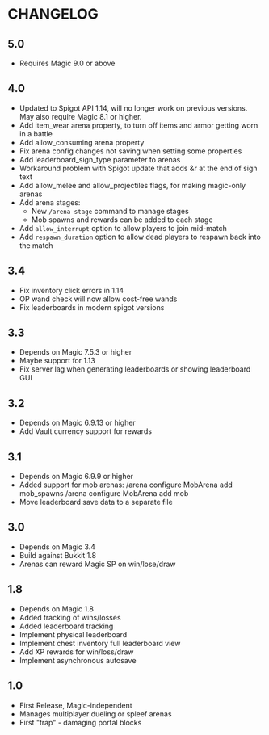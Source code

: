 # CHANGELOG

## 5.0

 - Requires Magic 9.0 or above

## 4.0

 - Updated to Spigot API 1.14, will no longer work on previous versions. May also require Magic 8.1 or higher.
 - Add item_wear arena property, to turn off items and armor getting worn in a battle
 - Add allow_consuming arena property
 - Fix arena config changes not saving when setting some properties
 - Add leaderboard_sign_type parameter to arenas
 - Workaround problem with Spigot update that adds &r at the end of sign text
 - Add allow_melee and allow_projectiles flags, for making magic-only arenas
 - Add arena stages:
   - New `/arena stage` command to manage stages
   - Mob spawns and rewards can be added to each stage
 - Add `allow_interrupt` option to allow players to join mid-match
 - Add `respawn_duration` option to allow dead players to respawn back into the match

## 3.4

 - Fix inventory click errors in 1.14
 - OP wand check will now allow cost-free wands
 - Fix leaderboards in modern spigot versions

## 3.3

 - Depends on Magic 7.5.3 or higher
 - Maybe support for 1.13
 - Fix server lag when generating leaderboards or showing leaderboard GUI

## 3.2

 - Depends on Magic 6.9.13 or higher
 - Add Vault currency support for rewards

## 3.1

 - Depends on Magic 6.9.9 or higher
 - Added support for mob arenas:
   /arena configure MobArena add mob_spawns
   /arena configure MobArena add mob
 - Move leaderboard save data to a separate file

## 3.0
 - Depends on Magic 3.4
 - Build against Bukkit 1.8
 - Arenas can reward Magic SP on win/lose/draw

## 1.8

 - Depends on Magic 1.8
 - Added tracking of wins/losses
 - Added leaderboard tracking
 - Implement physical leaderboard
 - Implement chest inventory full leaderboard view
 - Add XP rewards for win/loss/draw
 - Implement asynchronous autosave

## 1.0

 - First Release, Magic-independent
 - Manages multiplayer dueling or spleef arenas
 - First "trap" - damaging portal blocks
